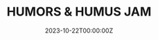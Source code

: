 ---
layout: jam
title: HUMORS & HUMUS JAM
date: 2023-10-22T00:00:00Z
images:
  - img/humors-and-humus-jam/banner.png
description: Humors & Humus Jam. Sep 4 - Oct 22, 2022
games:
  - itch: sump
    title: Sump
    credit: CubeScore
  
  - itch: tear-ripple
    title: tear ripple
    credit: julie profumo
  
  - itch: dig-dirt
    title: DIG DIRT
    credit: Minecraft
  
  - itch: pissedonpetite
    title: PISSED-ON PETITE PERVERT
    credit: name cannot be blank
  
  - itch: hackersuckerloser
    title: HACKER//SUCKER//LOSER
    credit: SUPER PATHETIC
  
  - itch: mushmushparty
    title: mushmushparty
    credit: roomroom
  
  - itch: dust-breeding
    title: Dust Breeding
    credit: Dermomaniac

  - itch: melancholy
    title: melancholy
    credit: Democritus Jr II

  - itch: my-gnome-wife-left-me
    title: My Gnome Wife Left Me
    credit: De Kabouter

  - itch: six-inches-deep-in-mud
    title: Six inches deep in mud
    credit: Void Knight

  - itch: joey-wamoneys-the-metamorphosis
    title: "Joey Wamoney's: The Metamorphosis"
    credit: Rock 'n Roll Highschool

  - itch: world-pole-gaiden
    title: "World Pole Gaiden RISE! Mark Of the Deck 2: Sanguine & Melancholia"
    credit: Gatos of the Morning Walk
  
  - itch: ziptie-choker
    title: Ziptie Choker
    credit: The Indigo Children
  
  - itch: forest-memories-hidden-tales
    title: "Forest Memories: Hidden Tales"
    credit: gregory (mechanical jerk)
  
  - itch: adverse-possession
    title: ADVERSE POSSESSION
    credit: an abominable pair of stinkards

  - itch: the-devils-imago
    title: THE DEVIL'S IMAGO
    credit: EUGÈNE SAINT-GOBELIN, SORDIDUS PUBLIUS LATRINUS, CATHERINE de la HAUTE-CROIX des BEÛNES

  - itch: exposition
    title: exposition
    credit: ogorki konserwowe
---